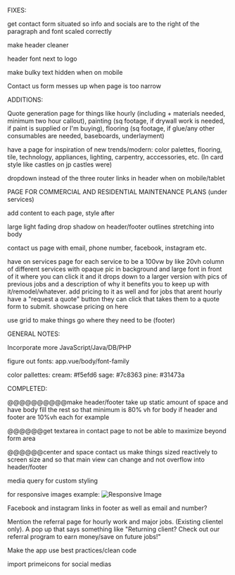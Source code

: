 FIXES:

get contact form situated so info and socials are to the right of the paragraph and font scaled correctly

make header cleaner 

header font next to logo

make bulky text hidden when on mobile

Contact us form messes up when page is too narrow

ADDITIONS:

Quote generation page for things like hourly (including + materials needed, minimum two hour callout), painting (sq footage, if drywall work is needed, if paint is supplied or I'm buying), flooring (sq footage, if glue/any other consumables are needed, baseboards, underlayment)

have a page for inspiration of new trends/modern: color palettes, flooring, tile, technology, appliances, lighting, carpentry, acccessories, etc. (In card style like castles on jp castles were)

dropdown instead of the three router links in header when on mobile/tablet

PAGE FOR COMMERCIAL AND RESIDENTIAL MAINTENANCE PLANS (under services)

add content to each page, style after

large light fading drop shadow on header/footer outlines stretching into body

contact us page with email, phone number, facebook, instagram etc. 

have on services page for each service to be a 100vw by like 20vh column of different services with opaque pic in background and large font in front of it where you can click it and it drops down to a larger version with pics of previous jobs and a description of why it benefits you to keep up with it/remodel/whatever. add pricing to it as well and for jobs that arent hourly have a "request a quote" button they can click that takes them to a quote form to submit. showcase pricing on here

use grid to make things go where they need to be (footer)

GENERAL NOTES:

Incorporate more JavaScript/Java/DB/PHP

figure out fonts: app.vue/body/font-family

color pallettes: cream: #f5efd6
                  sage: #7c8363
                  pine: #31473a

COMPLETED:       

@@@@@@@@@@make header/footer take up static amount of space and have body fill the rest so that minimum is 80% vh for body if header and footer are 10%vh each for example

@@@@@@get textarea in contact page to not be able to maximize beyond form area

@@@@@@center and space contact us
make things sized reactively to screen size and so that main view can change and not overflow into header/footer

media query for custom styling

<picture> for responsive images example:
<picture>
  <source srcset="image-mobile.jpg" media="(max-width: 768px)">
  <source srcset="image-tablet.jpg" media="(max-width: 1024px)">
  <img src="image-desktop.jpg" alt="Responsive Image">
</picture>


Facebook and instagram links in footer as well as email and number?

Mention the referral page for hourly work and major jobs. (Existing clientel only). A pop up that says something like "Returning client? Check out our referral program to earn money/save on future jobs!"


Make the app use best practices/clean code

import primeicons for social medias
